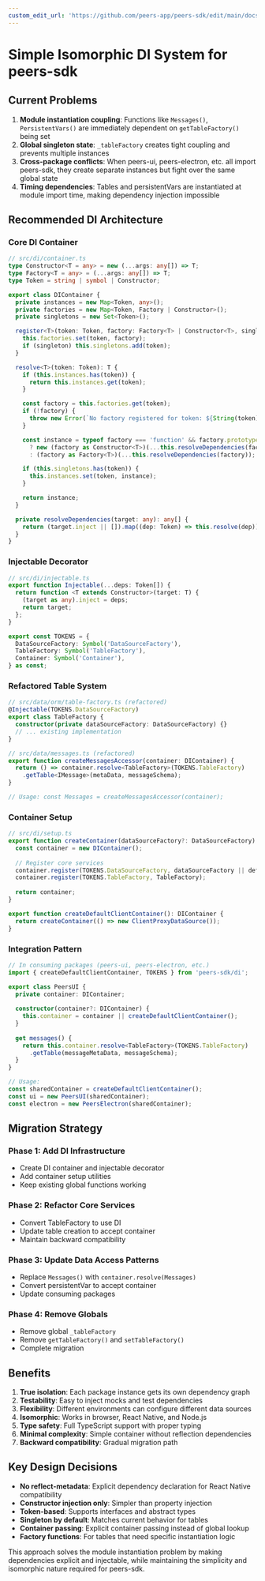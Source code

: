 ```yaml
---
custom_edit_url: 'https://github.com/peers-app/peers-sdk/edit/main/docs/injection.md'
---
```

# Simple Isomorphic DI System for peers-sdk

## Current Problems

1. **Module instantiation coupling**: Functions like `Messages()`, `PersistentVars()` are immediately dependent on `getTableFactory()` being set
2. **Global singleton state**: `_tableFactory` creates tight coupling and prevents multiple instances
3. **Cross-package conflicts**: When peers-ui, peers-electron, etc. all import peers-sdk, they create separate instances but fight over the same global state
4. **Timing dependencies**: Tables and persistentVars are instantiated at module import time, making dependency injection impossible

## Recommended DI Architecture

### Core DI Container

```typescript
// src/di/container.ts
type Constructor<T = any> = new (...args: any[]) => T;
type Factory<T = any> = (...args: any[]) => T;
type Token = string | symbol | Constructor;

export class DIContainer {
  private instances = new Map<Token, any>();
  private factories = new Map<Token, Factory | Constructor>();
  private singletons = new Set<Token>();

  register<T>(token: Token, factory: Factory<T> | Constructor<T>, singleton = true): void {
    this.factories.set(token, factory);
    if (singleton) this.singletons.add(token);
  }

  resolve<T>(token: Token): T {
    if (this.instances.has(token)) {
      return this.instances.get(token);
    }

    const factory = this.factories.get(token);
    if (!factory) {
      throw new Error(`No factory registered for token: ${String(token)}`);
    }

    const instance = typeof factory === 'function' && factory.prototype 
      ? new (factory as Constructor<T>)(...this.resolveDependencies(factory))
      : (factory as Factory<T>)(...this.resolveDependencies(factory));

    if (this.singletons.has(token)) {
      this.instances.set(token, instance);
    }

    return instance;
  }

  private resolveDependencies(target: any): any[] {
    return (target.inject || []).map((dep: Token) => this.resolve(dep));
  }
}
```

### Injectable Decorator

```typescript
// src/di/injectable.ts
export function Injectable(...deps: Token[]) {
  return function <T extends Constructor>(target: T) {
    (target as any).inject = deps;
    return target;
  };
}

export const TOKENS = {
  DataSourceFactory: Symbol('DataSourceFactory'),
  TableFactory: Symbol('TableFactory'),
  Container: Symbol('Container'),
} as const;
```

### Refactored Table System

```typescript
// src/data/orm/table-factory.ts (refactored)
@Injectable(TOKENS.DataSourceFactory)
export class TableFactory {
  constructor(private dataSourceFactory: DataSourceFactory) {}
  // ... existing implementation
}

// src/data/messages.ts (refactored)
export function createMessagesAccessor(container: DIContainer) {
  return () => container.resolve<TableFactory>(TOKENS.TableFactory)
    .getTable<IMessage>(metaData, messageSchema);
}

// Usage: const Messages = createMessagesAccessor(container);
```

### Container Setup

```typescript
// src/di/setup.ts
export function createContainer(dataSourceFactory?: DataSourceFactory): DIContainer {
  const container = new DIContainer();
  
  // Register core services
  container.register(TOKENS.DataSourceFactory, dataSourceFactory || defaultDataSourceFactory);
  container.register(TOKENS.TableFactory, TableFactory);
  
  return container;
}

export function createDefaultClientContainer(): DIContainer {
  return createContainer(() => new ClientProxyDataSource());
}
```

### Integration Pattern

```typescript
// In consuming packages (peers-ui, peers-electron, etc.)
import { createDefaultClientContainer, TOKENS } from 'peers-sdk/di';

export class PeersUI {
  private container: DIContainer;
  
  constructor(container?: DIContainer) {
    this.container = container || createDefaultClientContainer();
  }
  
  get messages() {
    return this.container.resolve<TableFactory>(TOKENS.TableFactory)
      .getTable(messageMetaData, messageSchema);
  }
}

// Usage:
const sharedContainer = createDefaultClientContainer();
const ui = new PeersUI(sharedContainer);
const electron = new PeersElectron(sharedContainer);
```

## Migration Strategy

### Phase 1: Add DI Infrastructure
- Create DI container and injectable decorator
- Add container setup utilities
- Keep existing global functions working

### Phase 2: Refactor Core Services  
- Convert TableFactory to use DI
- Update table creation to accept container
- Maintain backward compatibility

### Phase 3: Update Data Access Patterns
- Replace `Messages()` with `container.resolve(Messages)`
- Convert persistentVar to accept container
- Update consuming packages

### Phase 4: Remove Globals
- Remove global `_tableFactory`
- Remove `getTableFactory()` and `setTableFactory()`
- Complete migration

## Benefits

1. **True isolation**: Each package instance gets its own dependency graph
2. **Testability**: Easy to inject mocks and test dependencies
3. **Flexibility**: Different environments can configure different data sources
4. **Isomorphic**: Works in browser, React Native, and Node.js
5. **Type safety**: Full TypeScript support with proper typing
6. **Minimal complexity**: Simple container without reflection dependencies
7. **Backward compatibility**: Gradual migration path

## Key Design Decisions

- **No reflect-metadata**: Explicit dependency declaration for React Native compatibility
- **Constructor injection only**: Simpler than property injection
- **Token-based**: Supports interfaces and abstract types
- **Singleton by default**: Matches current behavior for tables
- **Container passing**: Explicit container passing instead of global lookup
- **Factory functions**: For tables that need specific instantiation logic

This approach solves the module instantiation problem by making dependencies explicit and injectable, while maintaining the simplicity and isomorphic nature required for peers-sdk.
